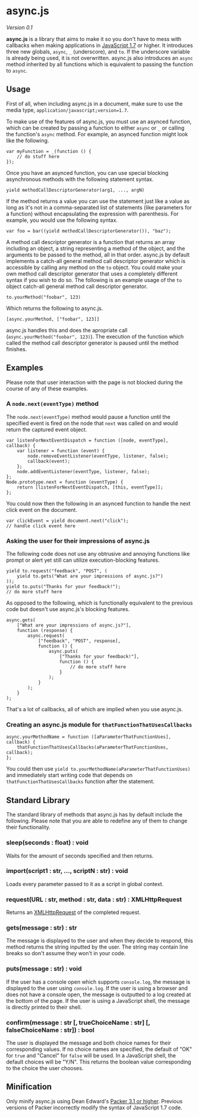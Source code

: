 async.js
========

*Version 0.1*

**async.js** is a library that aims to make it so you don't have to mess with callbacks
when making applications in [JavaScript 1.7][1] or higher. It introduces three new globals,
`async`, `_` (underscore), and `to`. If the underscore variable is already being used,
it is not overwritten. async.js also introduces an `async` method inherited by all
functions which is equivalent to passing the function to `async`.


Usage
-----

First of all, when including async.js in a document, make sure to use the media type,
`application/javascript;version=1.7`.

To make use of the features of async.js, you must use an asynced function,
which can be created by passing a function to either `async` or `_` or calling the
function's `async` method. For example, an asynced function might look like the following.

    var myFunction = _(function () {
        // do stuff here
    });

Once you have an asynced function, you can use special blocking asynchronous methods with
the following statement syntax.

    yield methodCallDescriptorGenerator(arg1, ..., argN)

If the method returns a value you can use the statement just like a value as long as it's
not in a comma-separated list of statements (like parameters for a function) without
encapsulating the expression with parenthesis. For example, you would use the following
syntax.

    var foo = bar((yield methodCallDescriptorGenerator()), "baz");

A method call descriptor generator is a function that returns an array including an
object, a string representing a method of the object, and the arguments to be passed
to the method, all in that order. async.js by default implements a catch-all general
method call descriptor generator which is accessible by calling any method on the `to`
object. You could make your own method call descriptor generator that uses a completely
different syntax if you wish to do so. The following is an example usage of the `to`
object catch-all general method call descriptor generator.

    to.yourMethod("foobar", 123)

Which returns the following to async.js.

    [async.yourMethod, ["foobar", 123]]

async.js handles this and does the apropriate call
(`async.yourMethod("foobar", 123)`). The execution of the function which called the
method call descriptor generator is paused until the method finishes.


Examples
--------

Please note that user interaction with the page is not blocked during the course of any
of these examples.


### A `node.next(eventType)` method

The `node.next(eventType)` method would pause a function until the specified event is
fired on the node that `next` was called on and would return the captured event object.

    var listenForNextEventDispatch = function ([node, eventType], callback) {
        var listener = function (event) {
            node.removeEventListener(eventType, listener, false);
            callback(event);
        };
        node.addEventListener(eventType, listener, false);
    };
    Node.prototype.next = function (eventType) {
        return [listenForNextEventDispatch, [this, eventType]];
    };

You could now then the following in an asynced function to handle the next click event
on the document.

    var clickEvent = yield document.next("click");
    // handle click event here


### Asking the user for their impressions of async.js

The following code does not use any obtrusive and annoying functions like prompt or
alert yet still can utilize execution-blocking features.

    yield to.request("feedback", "POST", (
        yield to.gets("What are your impressions of async.js?")
    ));
    yield to.puts("Thanks for your feedback!");
    // do more stuff here

As opposed to the following, which is functionally equivalent to the previous code but
doesn't use async.js's blocking features.

    async.gets(
        ["What are your impressions of async.js?"],
        function (response) {
            async.request(
                ["feedback", "POST", response],
                function () {
                    async.puts(
                        ["Thanks for your feedback!"],
                        function () {
                            // do more stuff here
                        }
                    );
                }
            );
        }
    );

That's a lot of callbacks, all of which are implied when you use async.js.


### Creating an async.js module for `thatFunctionThatUsesCallbacks`

    async.yourMethodName = function ([aParameterThatFunctionUses], callback) {
	    thatFunctionThatUsesCallbacks(aParameterThatFunctionUses, callback);
    };

You could then use `yield to.yourMethodName(aParameterThatFunctionUses)` and immediately
start writing code that depends on `thatFunctionThatUsesCallbacks` function after the
statement.


Standard Library
----------------

The standard library of methods that async.js has by default include the following.
Please note that you are able to redefine any of them to change their functionality.


### sleep(seconds : float) : void

Waits for the amount of seconds specified and then returns.


### import(script1 : str, ..., scriptN : str) : void

Loads every parameter passed to it as a script in global context.


### request(URL : str, method : str, data : str) : XMLHttpRequest

Returns an [XMLHttpRequest][2] of the completed request.


### gets(message : str) : str

The message is displayed to the user and when they decide to respond, this
method returns the string inputted by the user. The string may contain line breaks so
don't assume they won't in your code.


### puts(message : str) : void

If the user has a console open which supports `console.log`, the message is displayed to
the user using `console.log`. If the user is using a browser and does not have a console
open, the message is outputted to a log created at the bottom of the page. If the
user is using a JavaScript shell, the message is directly printed to their shell.


### confirm(message : str [, trueChoiceName : str] [, falseChoiceName : str]) : bool

The user is displayed the message and both choice names for their corresponding values. If
no choice names are specified, the default of "OK" for `true` and "Cancel" for `false`
will be used. In a JavaScript shell, the default choices will be "Y/N". This
returns the boolean value corresponding to the choice the user chooses.


Minification
------------

Only minify async.js using Dean Edward's [Packer 3.1 or higher][3]. Previous versions of
Packer incorrectly modify the syntax of JavaScript 1.7 code.


  [1]: https://developer.mozilla.org/en/New_in_javascript_1.7
  [2]: http://en.wikipedia.org/wiki/XMLHttpRequest
  [3]: http://base2.googlecode.com/svn/trunk/src/apps/packer/packer.html
